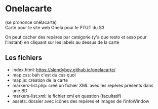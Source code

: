 # Onelacarte
(se prononce onélacarte)  
Carte pour le site web Onela pour le PTUT du S3

On peut cacher des repères par catégorie (y'a que resto et asso pour l'instant) en cliquant sur les labels au dessus de la carte

## Les fichiers

* index.html: https://slendyboy.github.io/onelacarte/  
* map.css: bah c'est du css quoi
* map.js: création de la carte  
* markers-list.php: créé un fichier XML avec les repères présents dans une BD  
* markers-list.xml: le fichier xml en question (facultatif)
* assets: dossier avec icônes des repères et images de l'infoWindow

